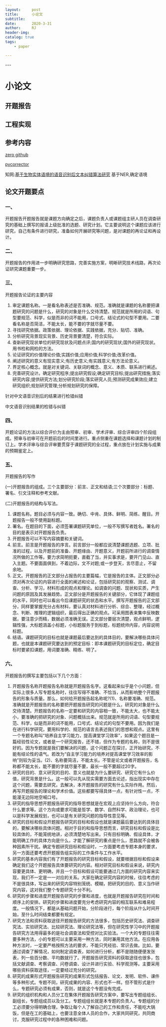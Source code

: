```yaml
---
layout:     post
title:      小论文
subtitle:   
date:       2020-3-31
author:     RJ
header-img: 
catalog: true
tags:
    - paper

---
```

<p id = "build"></p>
---

<h1>小论文</h1>

## 开题报告












## 工程实现






## 参考内容

[zero github](https://github.com/zedom1/Error-Detection)

[pycorrector](https://github.com/shibing624/pycorrector)


知网:[基于生物实体语境的语音识别后文本纠错算法研究](http://gb.oversea.cnki.net/KCMS/detail/detail.aspx?filename=1012334233.nh&dbcode=CMFD&dbname=CMFDREF)
基于NER,确定语境

## 论文开题要点


### 一、

开题报告开题报告就是课题方向确定之后，课题负责人或课题组主研人员在调查研究的基础上撰写的报请上级批准的选题、研究计划。它主要说明这个课题应该进行研究，自己有条件进行研究，准备如何开展研究等问题，是对课题的再论证和再设计。


### 二、
开题报告的作用进一步明确研究思路，完善实施方案，明晰研究技术线路，再次论证研究课题重要一步。


### 三、
开题报告论证的主要内容

1. 审定课题名称。一是看名称表述是否准确、规范。准确就是课题的名称要把课题研究的问题是什么，研究的对象是什么交待清楚。规范就是所用的词语、句型要规范、科学，似是而非的词不能用，口号式、结论式的句型不要用。二要看名称是否简洁，不能太长，能不要的字就尽量不要。
2. 寻找研究依据。政策依据、理论依据、实践依据，充分、贴切、准确。
3. 分析研究背景现实背景、历史背景要清楚，符合实际。
4. 查新研究现状单位的研究现状及问题点评;国内的研究现状;国外的研究现状。用书检和网检的方法。
5. 论证研究的价值理论价值;实践价值;应用价值;科学价值;改革价值。
6. 阐述研究的意义有现实意义;有历史意义;有实践意义;有方法论意义。
7. 界定核心概念。就是对关键词、关联词的概念、意义、本质、联系进行阐述。
8. 完善研究设计。确定研究程序;提出研究假设;确定研究目标;提出研究措施;落实研究内容;提供研究方法;划分研究阶段;落实研究人员;预测研究成果效应;建立研究组织;规划研究管理;分析规划研究的保障。

针对中文语音识别后的结果进行检错纠错

中文语音识别结果的检错与纠错


### 四、
开题论证的方法以综合评价为主由预审、初审、学术评审、综合评审四个阶段组成。预审与初审可在开题前后的时间里进行。重点侧重在课题选择和课题计划的制订上。学术评审与综合评审要贯穿于课题研究的全过程，重点放在计划实施与成果的预期鉴定上。


### 五、
开题报告的写作

(一)开题报告的组成。三个主要部分：前言、正文和结语;三个次要部分：标题、署名、引文注释和参考文献。

(二)开题报告的结构与写法。

1. 课题名称。题目必须与内容一致。确切、中肯、具体、鲜明、简练、醒目。开题报告一般不使用副标题。
2. 署名。在题目的下面，必须签署课题研究单位，一般不写撰写者姓名。署名的目的是表示对开题报告负责。
3. 开题报告可以不写内容摘要和关键词。
4. 前言。前言是开题报告的序言。前言部分一般都应说清楚课题选题、立项、批准的过程，以及开题前的准备、开题缘由、开题意义，开题前所进行的调查情况所做的工作等。要力求简明扼要，直截了当，并实事求是，要开门见山、直入主题。不要面面俱到，不着边际，文不对题;或一步登天，言尽意止，不留余地。
5. 正文。开题报告的正文部分占报告的主要篇幅，它是报告的主体。正文部分必须对再次论证的内容进行全面的阐述和论证，包括研究前的观察、测试、调查、分析、学习，材料形成的观点和理论。如调查的问题、现状和实质，产生问题的原因及其发展趋势。正文部分是开题报告的关键部分，它体现了课题组的水平，同时也可以看出今后课题研究的状态和水平。撰写开题报告的正文部分，同样要掌握充分占有材料，要认真对材料进行分析、综合、整理，经过概念、判断、推理的逻辑组织，最后得出正确的观点。可采用图表来集中反映数据，要注意少而精，数据必须准确无误。正文部分要层次清楚，观点鲜明，逻辑性强，大标题涵盖小标题，小标题服务于到标题，标题统帅内容，内容说明标题。
6. 结语。课题研究的目标也就是课题最后要达到的具体目的，要解决哪些具体问题，也就是本课题研究要达到的预定目标：即本课题研究的目标定位，确定目标时要紧扣课题，用词要准确、精练、明了。

### 六、

开题报告的撰写主要包括以下几个方面：

1. 开题报告名称开题报告名称就是开题报告名字。这看起来似乎是个小问题，但实际上很多人写专题名称时，往往写得不准确、不恰当，从而影响整个开题报告的形象与质量。那么，如何给开题报告起名称呢?(1)、名称要准确、规范。准确就是开题报告的名称要把开题报告研究的问题是什么，研究的对象是什么交待清楚。开题报告的名称一定要和研究的内容相一致，不能太大，也不能太小，要准确的把研究的对象、问题概括出来。规范就是所用的词语、句型要规范、科学，似是而非的词不能用，口号式、结论式的句型不要用。因为我们是在进行科学研究，要用科学的、规范的语言去表述我们的思想和观点。这里有一个专题名称叫“培养自主学习能力，提高课堂学习效率”，如果这个题目是一篇经验性论文，或者是一个研究报告，还不错，但作为专题的名称，则不是很好的。因为专题就是我们要解决的问题，这个问题正在探讨，正开始研究，不能有结论性的语气。若改为“自主学习能力的培养对提高课堂学习效率的影响”则较为妥当。(2)、名称要简洁，不能太长。不管是论文或者开题报告，名称都不能太长，能不要的字就尽量不要，最长一般不要超过20字。
2. 研究的目的、意义研究的目的、意义也就是为什么要研究、研究它有什么价值，研究背景是什么。这一般可以先从现实需要方面去论述，指出现实中存在这个问题，需要去研究，去解决，本开题报告的研究有什么实际作用。然后，再写开题报告的理论和学术价值。这些都要写得具体一点，有针对性一点，不能漫无边际地空喊口号。
3. 研究的指导思想开题报告研究的指导思想就是在宏观上应坚持什么方向，符合什么要求等。这个方向或要求可能是哲学、数学、自然科学、政治理论，也可以是科学发展规划，也可以是有关研究问题的指导性意见等。
4. 研究的目标和假设开题报告研究的目标和假设也就是课题最后要达到的具体目的，要解决哪些具体问题。相对于目的和指导思想而言，研究目标和假设是比较具体的，不能笼统地讲，必须清楚地写出来。只有目标明确、假设具体，才能明确工作的具体方向是什么，才能了解研究的重点是什么，思路就不会被各种因素所干扰。确定专题研究目标和假设时，一方面要考虑专题本身的要求，另一方面还要考虑开题报告组实际的工作条件与工作水平。
5. 研究的基本内容我们有了开题报告的研究目标和假设，就要根据目标和假设来确定我们这个开题报告具体要研究的内容。相对研究目标和假设来说，研究内容要更具体、更明确，并且一个目标和假设可能要通过几方面的研究内容来实现，我们不一定是一一对应的关系。大家在确定研究内容的时候，往往考虑的不是很具体，写出来的研究内容特别笼统、模糊，把研究的目的、意义当作研究内容，这对我们整个专题研究十分不利。
6. 研究的步骤和进度开题报告研究的步骤和进度，也就是开题报告研究在时间和顺序上的安排。研究的步骤和进度要充分考虑研究内容的相互联系和难易程度。一般情况下，都是从基础问题开始，分阶段进行，每个阶段从什么时间开始，至什么时间结束都要有规定。
7. 研究方法和资料获取途径开题报告研究的方法很多，包括历史研究法、调查研究法、实验研究法、比较研究法、理论研究法等，但在研究性学习中的开题报告研究方法用得最多的是社会调查法和受控对比实验法。一个大的专题往往需要多种方法，小的专题可以主要采用一种方法，同时兼用其他方法。在应用各种方法时，一定要严格按照方法的要求，不能只凭经验、常识去做。比如，要通过调查了解情况，如何制定调查表，如何进行分析，都不是随随便便发张表，列一些百分数、平均数就行了。开题报告研究资料的获取途径也很多，包括文献调查、考察调查、问卷调查、设计并进行实验、科学观测等。主要采用哪些资料获取途径，一定要经过充分的研究。
8. 研究的成果形式开题报告研究的成果形式包括报告、论文、发明、软件、课件等多种形式。专题不同，研究成果的内容、形式也不一样。但不管形式是什么，专题研究必须有成果，否则，就是这个专题没有完成。
9. 研究的组织机构和人员分工在集体开题报告研究方案中，要写出专题组组长、副组长，专题组成员以及分工。专题组组长就是本专题的负责人。专题组的分工必须要分得明确合理，争取让每个人了解自己的工作和责任，不能吃大锅饭，但是在工的基础上，也要注意全体人员的合作，大家共同研究，共同商讨，克服研究过程中的各种困难和问题。​​​​​